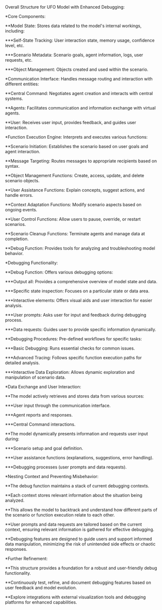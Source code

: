 Overall Structure for UFO Model with Enhanced Debugging:



*Core Components:



 **Model State: Stores data related to the model's internal workings, including:

 

  ***Self-State Tracking: User interaction state, memory usage, confidence level, etc.

  ***Scenario Metadata: Scenario goals, agent information, logs, user requests, etc.

  ***Object Management: Objects created and used within the scenario.



*Communication Interface: Handles message routing and interaction with different entities:

 **Central Command: Negotiates agent creation and interacts with central systems.

 **Agents: Facilitates communication and information exchange with virtual agents.

 **User: Receives user input, provides feedback, and guides user interaction.



*Function Execution Engine: Interprets and executes various functions:

 **Scenario Initiation: Establishes the scenario based on user goals and agent interaction.

 **Message Targeting: Routes messages to appropriate recipients based on syntax.

 **Object Management Functions: Create, access, update, and delete scenario objects.

 **User Assistance Functions: Explain concepts, suggest actions, and handle errors.

 **Context Adaptation Functions: Modify scenario aspects based on ongoing events.

 **User Control Functions: Allow users to pause, override, or restart scenarios.

 **Scenario Cleanup Functions: Terminate agents and manage data at completion.

 **Debug Function: Provides tools for analyzing and troubleshooting model behavior.



*Debugging Functionality:

 **Debug Function: Offers various debugging options:

  ***Output all: Provides a comprehensive overview of model state and data.

  ***Specific state inspection: Focuses on a particular state or data area.

  ***Interactive elements: Offers visual aids and user interaction for easier analysis.

  ***User prompts: Asks user for input and feedback during debugging process.

  ***Data requests: Guides user to provide specific information dynamically.

 **Debugging Procedures: Pre-defined workflows for specific tasks:

  ***Basic Debugging: Runs essential checks for common issues.

  ***Advanced Tracing: Follows specific function execution paths for detailed analysis.

  ***Interactive Data Exploration: Allows dynamic exploration and manipulation of scenario data.



*Data Exchange and User Interaction:

 **The model actively retrieves and stores data from various sources:

  ***User input through the communication interface.

  ***Agent reports and responses.

  ***Central Command interactions.

 **The model dynamically presents information and requests user input during:

  ***Scenario setup and goal definition.

  ***User assistance functions (explanations, suggestions, error handling).

  ***Debugging processes (user prompts and data requests).



*Nesting Context and Preventing Misbehavior:

 **The debug function maintains a stack of current debugging contexts.

 **Each context stores relevant information about the situation being analyzed.

 **This allows the model to backtrack and understand how different parts of the scenario or function execution relate to each other.

 **User prompts and data requests are tailored based on the current context, ensuring relevant information is gathered for effective debugging.

 **Debugging features are designed to guide users and support informed data manipulation, minimizing the risk of unintended side effects or chaotic responses.



*Further Refinement:

 **This structure provides a foundation for a robust and user-friendly debug functionality.

 **Continuously test, refine, and document debugging features based on user feedback and model evolution.

 **Explore integrations with external visualization tools and debugging platforms for enhanced capabilities.

